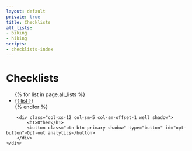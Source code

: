 ```yaml
---
layout: default
private: true
title: Checklists
all_lists:
- biking
- hiking
scripts:
- checklists-index
---
```


<div class="container-fluid">
    <div class="row">
    <div class="col-xs-12 col-sm-6 well shadow">
            <h1>Checklists</h1>
            <ul class="">
                {% for list in page.all_lists %}
                <li><a href="/checklists/{{ list }}.html">{{ list }}</a></li>
                {% endfor %}
            </ul>
        </div>

        <div class="col-xs-12 col-sm-5 col-sm-offset-1 well shadow">
            <h1>Other</h1>
            <button class="btn btn-primary shadow" type="button" id="opt-button">Opt-out analytics</button>
        </div>
    </div>

</div>
